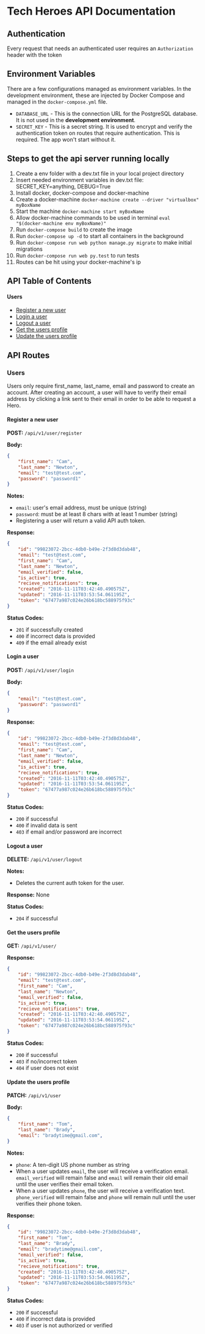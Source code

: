 # Tech Heroes API Documentation


## Authentication
Every request that needs an authenticated user requires an `Authorization` header with the token


## Environment Variables
There are a few configurations managed as environment variables. In the development environment, these are injected by Docker Compose and managed in the `docker-compose.yml` file.

* `DATABASE_URL` - This is the connection URL for the PostgreSQL database. It is not used in the **development environment**.
* `SECRET_KEY` - This is a secret string. It is used to encrypt and verify the authentication token on routes that require authentication. This is required. The app won't start without it.


## Steps to get the api server running locally
1. Create a env folder with a dev.txt file in your local project directory
2. Insert needed environment variables in dev.txt file: SECRET_KEY=anything, DEBUG=True
3. Install docker, docker-compose and docker-machine
4. Create a docker-machine `docker-machine create --driver "virtualbox" myBoxName`
5. Start the machine `docker-machine start myBoxName`
6. Allow docker-machine commands to be used in terminal `eval "$(docker-machine env myBoxName)"`
7. Run `docker-compose build` to create the image
8. Run `docker-compose up -d` to start all containers in the background
9. Run `docker-compose run web python manage.py migrate` to make initial migrations
10. Run `docker-compose run web py.test` to run tests
11. Routes can be hit using your docker-machine's ip


## API Table of Contents

#### Users
- [Register a new user](#register-a-new-user)
- [Login a user](#login-a-user)
- [Logout a user](#logout-a-user)
- [Get the users profile](#get-the-users-profile)
- [Update the users profile](#update-the-users-profile)


## API Routes


### Users
Users only require first_name, last_name, email and password to create an account. After creating an account, a user will have to verify their email address by clicking a link sent to their email in order to be able to request a Hero.

#### Register a new user

**POST:** `/api/v1/user/register`

**Body:**
```json
{
    "first_name": "Cam",
    "last_name": "Newton",
    "email": "test@test.com",
    "password": "password1"
}
```

**Notes:**
- `email`: user's email address, must be unique (string)
- `password`: must be at least 8 chars with at least 1 number (string)
- Registering a user will return a valid API auth token.

**Response:**
```json
{
    "id": "99823072-2bcc-4db0-b49e-2f3d8d3dab48",
    "email": "test@test.com",
    "first_name": "Cam",
    "last_name": "Newton",
    "email_verified": false,
    "is_active": true,
    "recieve_notifications": true,
    "created": "2016-11-11T03:42:40.490575Z",
    "updated": "2016-11-11T03:53:54.061195Z",
    "token": "67477a987c024e26b618bc588975f93c"
}
```

**Status Codes:**
- `201` if successfully created
- `400` if incorrect data is provided
- `409` if the email already exist


#### Login a user

**POST:** `/api/v1/user/login`

**Body:**
```json
{
    "email": "test@test.com",
    "password": "password1"
}
```

**Response:**
```json
{
    "id": "99823072-2bcc-4db0-b49e-2f3d8d3dab48",
    "email": "test@test.com",
    "first_name": "Cam",
    "last_name": "Newton",
    "email_verified": false,
    "is_active": true,
    "recieve_notifications": true,
    "created": "2016-11-11T03:42:40.490575Z",
    "updated": "2016-11-11T03:53:54.061195Z",
    "token": "67477a987c024e26b618bc588975f93c"
}
```

**Status Codes:**
- `200` if successful
- `400` if invalid data is sent
- `403` if email and/or password are incorrect


#### Logout a user

**DELETE:** `/api/v1/user/logout`

**Notes:**
- Deletes the current auth token for the user.

**Response:** None

**Status Codes:**
- `204` if successful


#### Get the users profile

**GET:** `/api/v1/user/`

**Response:**
```json
{
    "id": "99823072-2bcc-4db0-b49e-2f3d8d3dab48",
    "email": "test@test.com",
    "first_name": "Cam",
    "last_name": "Newton",
    "email_verified": false,
    "is_active": true,
    "recieve_notifications": true,
    "created": "2016-11-11T03:42:40.490575Z",
    "updated": "2016-11-11T03:53:54.061195Z",
    "token": "67477a987c024e26b618bc588975f93c"
}
```

**Status Codes:**
- `200` if successful
- `403` if no/incorrect token
- `404` if user does not exist


#### Update the users profile

**PATCH:** `/api/v1/user`

**Body:**
```json
{
    "first_name": "Tom",
    "last_name": "Brady",
    "email": "bradytime@gmail.com",
}
```

**Notes:**
- `phone`: A ten-digit US phone number as string
- When a user updates `email`, the user will receive a verification email. `email_verified` will remain false and `email` will remain their old email until the user verifies their email token.
- When a user updates `phone`, the user will receive a verification text. `phone_verified` will remain false and `phone` will remain null until the user verifies their phone token.

**Response:**
```json
{
    "id": "99823072-2bcc-4db0-b49e-2f3d8d3dab48",
    "first_name": "Tom",
    "last_name": "Brady",
    "email": "bradytime@gmail.com",
    "email_verified": false,
    "is_active": true,
    "recieve_notifications": true,
    "created": "2016-11-11T03:42:40.490575Z",
    "updated": "2016-11-11T03:53:54.061195Z",
    "token": "67477a987c024e26b618bc588975f93c"
}
```

**Status Codes:**
- `200` if successful
- `400` if incorrect data is provided
- `403` if user is not authorized or verified
